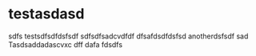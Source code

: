 # testasdasd
sdfs
testsdfsdfdsfsdf
sdfsdfsadcvdfdf
dfsafdsdfdsfsd
anotherdsfsdf
sad
Tasdsaddadascvxc
dff
dafa
fdsdfs
